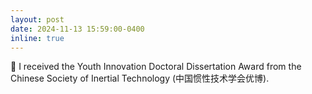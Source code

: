 ```yaml
---
layout: post
date: 2024-11-13 15:59:00-0400
inline: true
---
```


🎉 I received the Youth Innovation Doctoral Dissertation Award from the Chinese Society of Inertial Technology (中国惯性技术学会优博).
